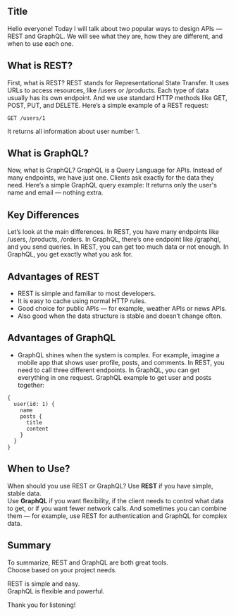 ## Title
Hello everyone! Today I will talk about two popular ways to design APIs — REST and GraphQL.
We will see what they are, how they are different, and when to use each one.
## What is REST?
First, what is REST?
REST stands for Representational State Transfer.
It uses URLs to access resources, like /users or /products.
Each type of data usually has its own endpoint.
And we use standard HTTP methods like GET, POST, PUT, and DELETE.
Here’s a simple example of a REST request:
```
GET /users/1
```
It returns all information about user number 1.
## What is GraphQL?
Now, what is GraphQL?
GraphQL is a Query Language for APIs.
Instead of many endpoints, we have just one.
Clients ask exactly for the data they need.
Here’s a simple GraphQL query example:
It returns only the user's name and email — nothing extra.
## Key Differences
Let’s look at the main differences.
In REST, you have many endpoints like /users, /products, /orders.
In GraphQL, there’s one endpoint like /graphql, and you send queries.
In REST, you can get too much data or not enough.
In GraphQL, you get exactly what you ask for.

## Advantages of REST
- REST is simple and familiar to most developers.
- It is easy to cache using normal HTTP rules.
- Good choice for public APIs — for example, weather APIs or news APIs.
- Also good when the data structure is stable and doesn’t change often.
## Advantages of GraphQL
- GraphQL shines when the system is complex.
For example, imagine a mobile app that shows user profile, posts, and comments.
In REST, you need to call three different endpoints.
In GraphQL, you can get everything in one request.
GraphQL example to get user and posts together:
```
{
  user(id: 1) {
    name
    posts {
      title
      content
    }
  }
}
```
## When to Use?
When should you use REST or GraphQL?
Use **REST** if you have simple, stable data.  
Use **GraphQL** if you want flexibility, if the client needs to control what data to get, or if you want fewer network calls.
And sometimes you can combine them — for example, use REST for authentication and GraphQL for complex data.
## Summary
To summarize, REST and GraphQL are both great tools.  
Choose based on your project needs.

REST is simple and easy.  
GraphQL is flexible and powerful.

Thank you for listening!



